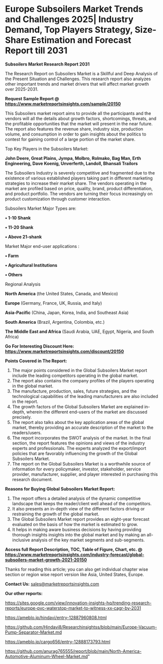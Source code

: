 # Europe Subsoilers Market Trends and Challenges 2025| Industry Demand, Top Players Strategy, Size-Share Estimation and Forecast Report till 2031

<strong>Subsoilers Market Research Report 2031</strong>

The Research Report on Subsoilers Market is a Skillful and Deep Analysis of the Present Situation and Challenges. This research report also analyzes other important trends and market drivers that will affect market growth over 2025-2031.

<strong>Request Sample Report @ <a href=https://www.marketreportsinsights.com/sample/20150>https://www.marketreportsinsights.com/sample/20150</a></strong>

This Subsoilers market report aims to provide all the participants and the vendors will all the details about growth factors, shortcomings, threats, and the profitable opportunities that the market will present in the near future. The report also features the revenue share, industry size, production volume, and consumption in order to gain insights about the politics to contest for gaining control of a large portion of the market share.

Top Key Players in the Subsoilers Market:

<strong>John Deere, Great Plains, Jympa, Molbro, Rolmako, Bag Man, Erth Engineering, Dave Koenig, Unverferth, Landoll, Bhansali Trailors</strong>

The Subsoilers Industry is severely competitive and fragmented due to the existence of various established players taking part in different marketing strategies to increase their market share. The vendors operating in the market are profiled based on price, quality, brand, product differentiation, and product portfolio. The vendors are turning their focus increasingly on product customization through customer interaction.

Subsoilers Market Major Types are:

<strong>• 1-10 Shank

• 11-20 Shank

• Above 21-shank</strong>

Market Major end-user applications :

<strong>• Farm

• Agricultural Institutions

• Others</strong>

Regional Analysis

</u><strong><b>North America</b></strong> (the United States, Canada, and Mexico)

<strong><b>Europe </b></strong>(Germany, France, UK, Russia, and Italy)

<strong><b>Asia-Pacific</b></strong> (China, Japan, Korea, India, and Southeast Asia)

<strong><b>South America</b></strong> (Brazil, Argentina, Colombia, etc.)

<strong><b>The Middle East and Africa</b></strong> (Saudi Arabia, UAE, Egypt, Nigeria, and South Africa)

<strong>Go For Interesting Discount Here: <a href=https://www.marketreportsinsights.com/discount/20150>https://www.marketreportsinsights.com/discount/20150</a></strong>

<strong>Points Covered in The Report:</strong>
<ol>
  <li>The major points considered in the Global Subsoilers Market report include the leading competitors operating in the global market.</li>
  <li>The report also contains the company profiles of the players operating in the global market.</li>
  <li>The manufacture, production, sales, future strategies, and the technological capabilities of the leading manufacturers are also included in the report.</li>
  <li>The growth factors of the Global Subsoilers Market are explained in-depth, wherein the different end-users of the market are discussed precisely.</li>
  <li>The report also talks about the key application areas of the global market, thereby providing an accurate description of the market to the readers/users.</li>
  <li>The report incorporates the SWOT analysis of the market. In the final section, the report features the opinions and views of the industry experts and professionals. The experts analyzed the export/import policies that are favorably influencing the growth of the Global Subsoilers Market.</li>
  <li>The report on the Global Subsoilers Market is a worthwhile source of information for every policymaker, investor, stakeholder, service provider, manufacturer, supplier, and player interested in purchasing this research document.</li>
</ol>
<strong>Reasons for Buying Global Subsoilers Market Report:</strong>

<ol>
  <li>The report offers a detailed analysis of the dynamic competitive landscape that keeps the reader/client well ahead of the competitors.</li>
  <li>It also presents an in-depth view of the different factors driving or restraining the growth of the global market.</li>
  <li>The Global Subsoilers Market report provides an eight-year forecast evaluated on the basis of how the market is estimated to grow.</li>
  <li>It helps in making aware business decisions by having providing thorough insights insights into the global market and by making an all-inclusive analysis of the key market segments and sub-segments.</li>
</ol>
<strong>Access full Report Description, TOC, Table of Figure, Chart, etc. @ <a href=https://www.marketreportsinsights.com/industry-forecast/global-subsoilers-market-growth-2021-20150>https://www.marketreportsinsights.com/industry-forecast/global-subsoilers-market-growth-2021-20150</a></strong>


Thanks for reading this article; you can also get individual chapter wise section or region wise report version like Asia, United States, Europe.

<strong>Contact Us:</strong>
sales@marketreportsinsights.com

<strong>Our other reports:</strong>

<a href=https://sites.google.com/view/innovation-insights-hq/trending-research-reports/europe-pvc-waterstop-market-to-witness-xx-cagr-by-2031>https://sites.google.com/view/innovation-insights-hq/trending-research-reports/europe-pvc-waterstop-market-to-witness-xx-cagr-by-2031</a>

<a href=https://ameblo.jp/hindavi/entry-12887960808.html>https://ameblo.jp/hindavi/entry-12887960808.html</a>

<a href=https://github.com/Hindavi8/Researchinsightss/blob/main/Europe-Vacuum-Pump-Separator-Market.md>https://github.com/Hindavi8/Researchinsightss/blob/main/Europe-Vacuum-Pump-Separator-Market.md</a>

<a href=https://ameblo.jp/cargo656/entry-12888173793.html>https://ameblo.jp/cargo656/entry-12888173793.html</a>

<a href=https://github.com/anurag765555/report/blob/main/North-America-Automotive-Aluminum-Wheel-Market.md>https://github.com/anurag765555/report/blob/main/North-America-Automotive-Aluminum-Wheel-Market.md</a>"
